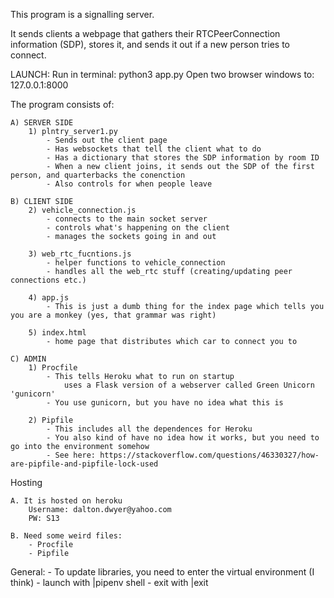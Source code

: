 This program is a signalling server. 

It sends clients a webpage that gathers their RTCPeerConnection information (SDP), stores it, and sends it out if a new person tries to connect.

LAUNCH: 
    Run in terminal: python3 app.py
    Open two browser windows to: 127.0.0.1:8000

The program consists of:

    A) SERVER SIDE
        1) plntry_server1.py
            - Sends out the client page
            - Has websockets that tell the client what to do
            - Has a dictionary that stores the SDP information by room ID
            - When a new client joins, it sends out the SDP of the first person, and quarterbacks the conenction
            - Also controls for when people leave
    
    B) CLIENT SIDE
        2) vehicle_connection.js
            - connects to the main socket server
            - controls what's happening on the client
            - manages the sockets going in and out
            
        3) web_rtc_fucntions.js
            - helper functions to vehicle_connection
            - handles all the web_rtc stuff (creating/updating peer connections etc.)

        4) app.js
            - This is just a dumb thing for the index page which tells you you are a monkey (yes, that grammar was right)

        5) index.html
            - home page that distributes which car to connect you to

    C) ADMIN
        1) Procfile
            - This tells Heroku what to run on startup
                uses a Flask version of a webserver called Green Unicorn 'gunicorn'
            - You use gunicorn, but you have no idea what this is

        2) Pipfile
            - This includes all the dependences for Heroku
            - You also kind of have no idea how it works, but you need to go into the environment somehow
            - See here: https://stackoverflow.com/questions/46330327/how-are-pipfile-and-pipfile-lock-used

Hosting

    A. It is hosted on heroku
        Username: dalton.dwyer@yahoo.com
        PW: S13

    B. Need some weird files:
        - Procfile
        - Pipfile


General:
    - To update libraries, you need to enter the virtual environment (I think)
        - launch with |pipenv shell
        - exit with |exit
    
